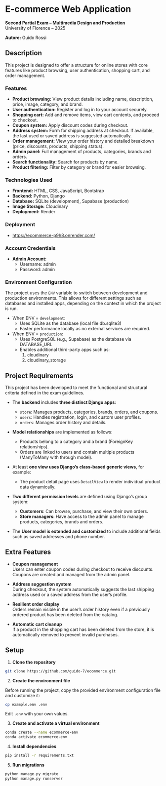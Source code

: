 # E-commerce Web Application

**Second Partial Exam – Multimedia Design and Production**  
University of Florence – 2025

**Autore:** Guido Rossi

## Description

This project is designed to offer a structure for online stores with core features like product browsing, user authentication, shopping cart, and order management.

### Features

- **Product browsing:** View product details including name, description, price, image, category, and brand.
- **User authentication:** Register and log in to your account securely.
- **Shopping cart:** Add and remove items, view cart contents, and proceed to checkout.
- **Coupon system:** Apply discount codes during checkout.
- **Address system:** Form for shipping address at checkout. If available, the last used or saved address is suggested automatically.
- **Order management:** View your order history and detailed breakdown (price, discounts, products, shipping status).
- **Admin panel:** Full management of products, categories, brands and orders.
- **Search functionality:** Search for products by name.
- **Product filtering:** Filter by category or brand for easier browsing.

### Technologies Used

- **Frontend:** HTML, CSS, JavaScript, Bootstrap
- **Backend:** Python, Django
- **Database:** SQLite (development), Supabase (production)
- **Image Storage:** Cloudinary
- **Deployment:** Render

### Deployment

- https://ecommerce-p9h8.onrender.com/

### Account Credentials

- **Admin Account:**
  - Username: admin
  - Password: admin

### Environment Configuration

The project uses the `ENV` variable to switch between development and production environments.
This allows for different settings such as databases and installed apps, depending on the context in which the project is run.

- When ENV = `development`: 
  - Uses SQLite as the database (local file db.sqlite3)
  - Faster performance locally as no external services are required.
- When ENV = `production`:
  - Uses PostgreSQL (e.g., Supabase) as the database via DATABASE_URL
  - Enables additional third-party apps such as:
    1. cloudinary
    2. cloudinary_storage

## Project Requirements

This project has been developed to meet the functional and structural criteria defined in the exam guidelines.

- The **backend** includes **three distinct Django apps**:  
  - `store`: Manages products, categories, brands, orders, and coupons.  
  - `users`: Handles registration, login, and custom user profiles.
  - `orders`: Manages order history and details.

- **Model relationships** are implemented as follows:  
  - Products belong to a category and a brand (ForeignKey relationships).  
  - Orders are linked to users and contain multiple products (ManyToMany with through model). 

- At least **one view uses Django’s class-based generic views**, for example:  
  - The product detail page uses `DetailView` to render individual product data dynamically.

- **Two different permission levels** are defined using Django’s group system:  
  - **Customers**: Can browse, purchase, and view their own orders.  
  - **Store managers**: Have access to the admin panel to manage products, categories, brands and orders.

- The **User model is extended and customized** to include additional fields such as saved addresses and phone number.

## Extra Features

- **Coupon management**  
  Users can enter coupon codes during checkout to receive discounts.  
  Coupons are created and managed from the admin panel.

- **Address suggestion system**  
  During checkout, the system automatically suggests the last shipping address used or a saved address from the user’s profile.

- **Resilient order display**  
  Orders remain visible in the user’s order history even if a previously ordered product has been deleted from the catalog.

- **Automatic cart cleanup**  
  If a product in the shopping cart has been deleted from the store, it is automatically removed to prevent invalid purchases.

## Setup

1. **Clone the repository**

```bash
git clone https://github.com/guido-7/ecommerce.git
```

2. **Create the environment file**

Before running the project, copy the provided environment configuration file and customize it:
 
```bash
cp example.env .env
```

Edit `.env` with your own values.

3. **Create and activate a virtual environment**

```bash
conda create --name ecommerce-env
conda activate ecommerce-env
```

4. **Install dependencies**

```bash
pip install -r requirements.txt
```

5. **Run migrations**

```bash
python manage.py migrate
python manage.py runserver
```